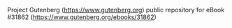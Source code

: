 Project Gutenberg (https://www.gutenberg.org) public repository for eBook #31862 (https://www.gutenberg.org/ebooks/31862)
